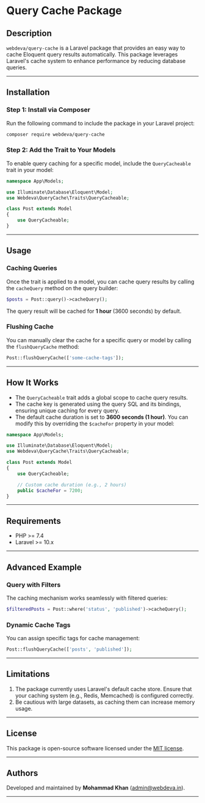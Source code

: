 
# Query Cache Package

## Description

`webdeva/query-cache` is a Laravel package that provides an easy way to cache Eloquent query results automatically. This package leverages Laravel's cache system to enhance performance by reducing database queries.

---

## Installation

### Step 1: Install via Composer

Run the following command to include the package in your Laravel project:

```bash
composer require webdeva/query-cache
```

### Step 2: Add the Trait to Your Models

To enable query caching for a specific model, include the `QueryCacheable` trait in your model:

```php
namespace App\Models;

use Illuminate\Database\Eloquent\Model;
use Webdeva\QueryCache\Traits\QueryCacheable;

class Post extends Model
{
    use QueryCacheable;
}
```

---

## Usage

### Caching Queries

Once the trait is applied to a model, you can cache query results by calling the `cacheQuery` method on the query builder:

```php
$posts = Post::query()->cacheQuery();
```

The query result will be cached for **1 hour** (3600 seconds) by default.

### Flushing Cache

You can manually clear the cache for a specific query or model by calling the `flushQueryCache` method:

```php
Post::flushQueryCache(['some-cache-tags']);
```

---

## How It Works

- The `QueryCacheable` trait adds a global scope to cache query results.
- The cache key is generated using the query SQL and its bindings, ensuring unique caching for every query.
- The default cache duration is set to **3600 seconds (1 hour)**. You can modify this by overriding the `$cacheFor` property in your model:

```php
namespace App\Models;

use Illuminate\Database\Eloquent\Model;
use Webdeva\QueryCache\Traits\QueryCacheable;

class Post extends Model
{
    use QueryCacheable;

    // Custom cache duration (e.g., 2 hours)
    public $cacheFor = 7200;
}
```

---

## Requirements

- PHP >= 7.4
- Laravel >= 10.x

---

## Advanced Example

### Query with Filters

The caching mechanism works seamlessly with filtered queries:

```php
$filteredPosts = Post::where('status', 'published')->cacheQuery();
```

### Dynamic Cache Tags

You can assign specific tags for cache management:

```php
Post::flushQueryCache(['posts', 'published']);
```

---

## Limitations

1. The package currently uses Laravel's default cache store. Ensure that your caching system (e.g., Redis, Memcached) is configured correctly.
2. Be cautious with large datasets, as caching them can increase memory usage.

---

## License

This package is open-source software licensed under the [MIT license](LICENSE).

---

## Authors

Developed and maintained by **Mohammad Khan** ([admin@webdeva.in](mailto:admin@webdeva.in)).

---
